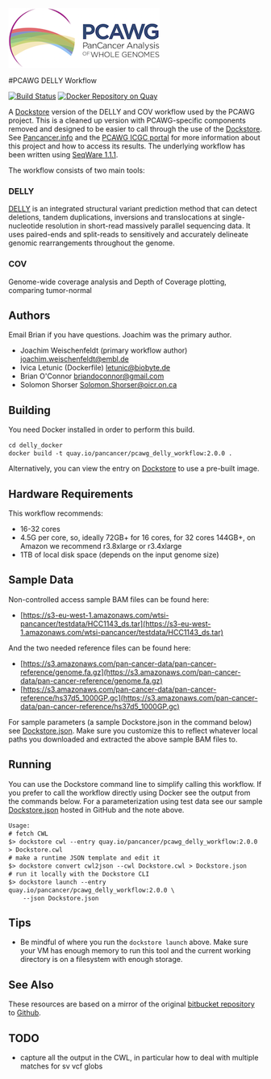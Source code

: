 ![pcawg logo](img/PCAWG-final-small.png "pcawg logo")

#PCAWG DELLY Workflow

[![Build Status](https://travis-ci.org/ICGC-TCGA-PanCancer/pcawg_delly_workflow.svg?branch=master)](https://travis-ci.org/ICGC-TCGA-PanCancer/pcawg_delly_workflow) [![Docker Repository on Quay](https://quay.io/repository/pancancer/pcawg-sanger-cgp-workflow/status "Docker Repository on Quay")](https://quay.io/repository/pancancer/pcawg-sanger-cgp-workflow)

A [Dockstore](http://dockstore.org) version of the DELLY and COV workflow used by the PCAWG project. This is a cleaned up version with PCAWG-specific components removed and designed to be easier to call through the use of the [Dockstore](http://dockstore.org). See [Pancancer.info](http://pancancer.info) and the [PCAWG ICGC portal](https://dcc.icgc.org/pcawg) for more information about this project and how to access its results. The underlying workflow has been written using [SeqWare 1.1.1](http://seqware.io).

The workflow consists of two main tools:

### DELLY

[DELLY](https://github.com/tobiasrausch/delly) is an integrated structural variant prediction method that can detect deletions, tandem duplications, inversions and translocations at single-nucleotide resolution in short-read massively parallel sequencing data. It uses paired-ends and split-reads to sensitively and accurately delineate genomic rearrangements throughout the genome.

### COV

Genome-wide coverage analysis and Depth of Coverage plotting, comparing tumor-normal

## Authors

Email Brian if you have questions.  Joachim was the primary author.

* Joachim Weischenfeldt (primary workflow author) <joachim.weischenfeldt@embl.de>
* Ivica Letunic (Dockerfile) <letunic@biobyte.de>
* Brian O'Connor <briandoconnor@gmail.com>
* Solomon Shorser <Solomon.Shorser@oicr.on.ca>

## Building

You need Docker installed in order to perform this build.

    cd delly_docker
    docker build -t quay.io/pancancer/pcawg_delly_workflow:2.0.0 .

Alternatively, you can view the entry on [Dockstore](https://www.dockstore.org/containers/quay.io/pancancer/pcawg_delly_workflow) to use a pre-built image.

## Hardware Requirements

This workflow recommends:

* 16-32 cores
* 4.5G per core, so, ideally 72GB+ for 16 cores, for 32 cores 144GB+, on Amazon we recommend r3.8xlarge or r3.4xlarge
* 1TB of local disk space (depends on the input genome size)

## Sample Data

Non-controlled access sample BAM files can be found here:

* [https://s3-eu-west-1.amazonaws.com/wtsi-pancancer/testdata/HCC1143_ds.tar](https://s3-eu-west-1.amazonaws.com/wtsi-pancancer/testdata/HCC1143_ds.tar)

And the two needed reference files can be found here:

* [https://s3.amazonaws.com/pan-cancer-data/pan-cancer-reference/genome.fa.gz](https://s3.amazonaws.com/pan-cancer-data/pan-cancer-reference/genome.fa.gz)
* [https://s3.amazonaws.com/pan-cancer-data/pan-cancer-reference/hs37d5_1000GP.gc](https://s3.amazonaws.com/pan-cancer-data/pan-cancer-reference/hs37d5_1000GP.gc)

For sample parameters (a sample Dockstore.json in the command below) see [Dockstore.json](delly_docker/Dockstore.json).
Make sure you customize this to reflect whatever local paths you downloaded and extracted
the above sample BAM files to.

## Running

You can use the Dockstore command line to simplify calling this workflow.  If you prefer to call the workflow directly using Docker see the output from the commands below.  For a parameterization using test data see our sample [Dockstore.json](https://github.com/ICGC-TCGA-PanCancer/pcawg_delly_workflow/blob/develop/delly_docker/Delly.json) hosted in GitHub and the note above.

    Usage:
    # fetch CWL
    $> dockstore cwl --entry quay.io/pancancer/pcawg_delly_workflow:2.0.0 > Dockstore.cwl
    # make a runtime JSON template and edit it
    $> dockstore convert cwl2json --cwl Dockstore.cwl > Dockstore.json
    # run it locally with the Dockstore CLI
    $> dockstore launch --entry quay.io/pancancer/pcawg_delly_workflow:2.0.0 \
        --json Dockstore.json

## Tips

* Be mindful of where you run the `dockstore launch` above. Make sure your VM has enough memory to run this tool and the current working directory is on a filesystem with enough storage.

## See Also

These resources are based on a mirror of the original [bitbucket repository](https://bitbucket.org/weischen/pcawg-delly-workflow) to [Github](https://github.com/ICGC-TCGA-PanCancer/pcawg_delly_workflow).

## TODO

* capture all the output in the CWL, in particular how to deal with multiple matches for sv vcf globs
